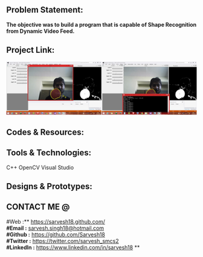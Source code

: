 Problem Statement:
------------------
**The objective was to build a program that is capable of Shape Recognition from Dynamic Video Feed.**


Project Link:
-------------
![OpenCV](https://github.com/Sarvesh18/Image-Processing/blob/master/OpenCV/OpenCV.jpg)


Codes & Resources:
------------------


Tools & Technologies:
---------------------
C++
OpenCV
Visual Studio


Designs & Prototypes:
---------------------


CONTACT ME @ 
------------
#Web :** https://sarvesh18.github.com/ **<br>
#Email :** sarvesh.singh18@hotmail.com **<br/>
#Github :** https://github.com/Sarvesh18 **<br/>
#Twitter :** https://twitter.com/sarvesh_smcs2 **<br/>
#LinkedIn :** https://www.linkedin.com/in/sarvesh18 **<br/>